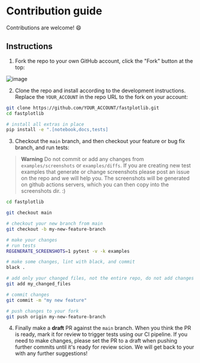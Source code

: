 # Contribution guide

Contributions are welcome! :smile: 

## Instructions

1. Fork the repo to your own GitHub account, click the "Fork" button at the top:

![image](https://github.com/kushalkolar/fastplotlib/assets/9403332/82612021-37b2-48dd-b7e4-01a919535c17)

2. Clone the repo and install according to the development instructions. Replace the `YOUR_ACCOUNT` in the repo URL to the fork on your account:

```bash
git clone https://github.com/YOUR_ACCOUNT/fastplotlib.git
cd fastplotlib

# install all extras in place
pip install -e ".[notebook,docs,tests]
```

3. Checkout the `main` branch, and then checkout your feature or bug fix branch, and run tests:

> **Warning**
> Do not commit or add any changes from `examples/screenshots` or `examples/diffs`. 
> If you are creating new test examples that generate or change screenshots please post an issue on the repo and we will help you. The screenshots will be generated on github actions servers, which you can then copy into the screenshots dir. :) 

```bash
cd fastplotlib

git checkout main

# checkout your new branch from main
git checkout -b my-new-feature-branch

# make your changes
# run tests
REGENERATE_SCREENSHOTS=1 pytest -v -k examples

# make some changes, lint with black, and commit
black .

# add only your changed files, not the entire repo, do not add changes to examples/screenshots
git add my_changed_files

# commit changes
git commit -m "my new feature"

# push changes to your fork
git push origin my-new-feature-branch
```

4. Finally make a **draft** PR against the `main` branch. When you think the PR is ready, mark it for review to trigger tests using our CI pipeline. If you need to make changes, please set the PR to a draft when pushing further commits until it's ready for review scion. We will get back to your with any further suggestions!
